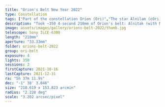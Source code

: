 ```yaml
---
title: "Orion's Belt New Year 2022"
type: Constellation
tags: ["Part of the constellation Orion (Ori)","The star Alnilam (εOri)","The star Alnitak (ζOri)","The star Mintaka (δOri)","IC434","NGC2024","The star σOri","IC431","IC432","NGC2023","IC435","IC423","IC426","Flame Nebula","Orion B"]
description: "Took ~350 4-second 210mm of Orion's belt: Alnitak (with NGC2024 the Flame Nebula and IC434 the Horesehead Nebula), Alnilam and Mintaka. First pic of 2022!"
image: assets/images/gallery/orions-belt-2022/thumb.jpg
telescope: Sony ILCE-6300
length: "210mm"
aperture: "33.33mm"
folder: orions-belt-2022
group: ori-belt
exposure: 4
lights: 350
sessions: 2
firstCapture: 2021-10-16 
lastCapture: 2021-12-31
ra: "5h 37m 11.9s"
dec: "-1° 38' 3.046"
size: "218.619 x 153.823 arcmin"
radius: "2.228 deg"
scale: "3.202 arcsec/pixel"
---
```

